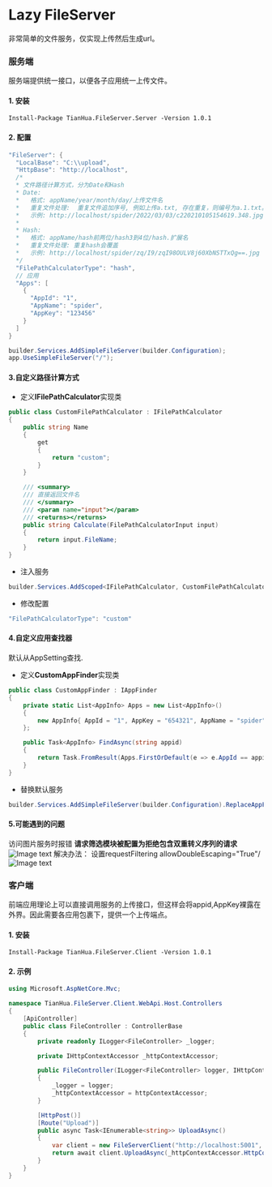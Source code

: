 # Lazy FileServer
非常简单的文件服务，仅实现上传然后生成url。

### 服务端
服务端提供统一接口，以便各子应用统一上传文件。

#### 1. 安装
```
Install-Package TianHua.FileServer.Server -Version 1.0.1
```

#### 2. 配置
``` c#
"FileServer": {
  "LocalBase": "C:\\upload",
  "HttpBase": "http://localhost",
  /*
  * 文件路径计算方式，分为Date和Hash
  * Date:
  *   格式: appName/year/month/day/上传文件名
  *   重复文件处理:  重复文件追加序号, 例如上传a.txt, 存在重复，则编号为a.1.txt。 再次上传则为a.2.txt
  *   示例: http://localhost/spider/2022/03/03/c220210105154619.348.jpg
  *
  * Hash:
  *   格式: appName/hash前两位/hash3到4位/hash.扩展名
  *   重复文件处理: 重复hash会覆盖
  *   示例: http://localhost/spider/zq/I9/zqI98OULV8j60XbNSTTxQg==.jpg
  */
  "FilePathCalculatorType": "hash",
  // 应用
  "Apps": [
    {
      "AppId": "1",
      "AppName": "spider",
      "AppKey": "123456"
    }
  ]
}
```

``` c#
builder.Services.AddSimpleFileServer(builder.Configuration);
app.UseSimpleFileServer("/");
```

#### 3.自定义路径计算方式

- 定义**IFilePathCalculator**实现类
``` c#
public class CustomFilePathCalculator : IFilePathCalculator
{
    public string Name
    {
        get
        {
            return "custom";
        }
    }

    /// <summary>
    /// 直接返回文件名
    /// </summary>
    /// <param name="input"></param>
    /// <returns></returns>
    public string Calculate(FilePathCalculatorInput input)
    {
        return input.FileName;
    }
}
```

- 注入服务
``` c#
builder.Services.AddScoped<IFilePathCalculator, CustomFilePathCalculator>();
```

- 修改配置
``` c#
"FilePathCalculatorType": "custom"
```

#### 4.自定义应用查找器
默认从AppSetting查找.

- 定义**CustomAppFinder**实现类
``` c#
public class CustomAppFinder : IAppFinder
{
    private static List<AppInfo> Apps = new List<AppInfo>()
    {
        new AppInfo{ AppId = "1", AppKey = "654321", AppName = "spider" }
    };

    public Task<AppInfo> FindAsync(string appid)
    {
        return Task.FromResult(Apps.FirstOrDefault(e => e.AppId == appid));
    }
}
```

- 替换默认服务
``` c#
builder.Services.AddSimpleFileServer(builder.Configuration).ReplaceAppFinder<CustomAppFinder>();
```

#### 5.可能遇到的问题
访问图片服务时报错 **请求筛选模块被配置为拒绝包含双重转义序列的请求**
![Image text](http://git.kjjl100.com/pojianbing/tianhua_fileserver/-/raw/main/imgs/1.png)
解决办法： 设置requestFiltering allowDoubleEscaping="True"/
![Image text](http://git.kjjl100.com/pojianbing/tianhua_fileserver/-/raw/main/imgs/2.png)

### 客户端
前端应用理论上可以直接调用服务的上传接口，但这样会将appid,AppKey裸露在外界。因此需要各应用包裹下，提供一个上传端点。

#### 1. 安装
```
Install-Package TianHua.FileServer.Client -Version 1.0.1
```

#### 2. 示例

``` c#
using Microsoft.AspNetCore.Mvc;

namespace TianHua.FileServer.Client.WebApi.Host.Controllers
{
    [ApiController]
    public class FileController : ControllerBase
    {
        private readonly ILogger<FileController> _logger;

        private IHttpContextAccessor _httpContextAccessor;

        public FileController(ILogger<FileController> logger, IHttpContextAccessor httpContextAccessor)
        {
            _logger = logger;
            _httpContextAccessor = httpContextAccessor;
        }

        [HttpPost()]
        [Route("Upload")]
        public async Task<IEnumerable<string>> UploadAsync()
        {
            var client = new FileServerClient("http://localhost:5001", "1", "123456");
            return await client.UploadAsync(_httpContextAccessor.HttpContext);
        }
    }
}
```
